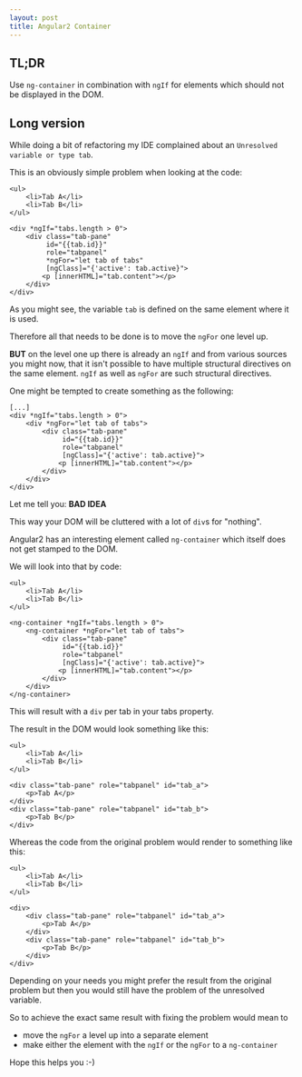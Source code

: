```yaml
---
layout: post
title: Angular2 Container
---
```


## TL;DR

Use `ng-container` in combination with `ngIf` for elements which should not be displayed in the DOM.

## Long version

While doing a bit of refactoring my IDE complained about an `Unresolved variable or type tab`.

This is an obviously simple problem when looking at the code:
```
<ul>
    <li>Tab A</li>
    <li>Tab B</li>
</ul>

<div *ngIf="tabs.length > 0">
    <div class="tab-pane"
         id="{{tab.id}}"
         role="tabpanel"
         *ngFor="let tab of tabs"
         [ngClass]="{'active': tab.active}">
        <p [innerHTML]="tab.content"></p>
    </div>
</div>
```

As you might see, the variable `tab` is defined on the same element where it is used.

Therefore all that needs to be done is to move the `ngFor` one level up.

**BUT** on the level one up there is already an `ngIf` and from various sources you might now, that
it isn't possible to have multiple structural directives on the same element.
`ngIf` as well as `ngFor` are such structural directives.

One might be tempted to create something as the following:
```
[...]
<div *ngIf="tabs.length > 0">
    <div *ngFor="let tab of tabs">
        <div class="tab-pane"
             id="{{tab.id}}"
             role="tabpanel"
             [ngClass]="{'active': tab.active}">
            <p [innerHTML]="tab.content"></p>
        </div>
    </div>
</div>
```

Let me tell you: **BAD IDEA**
 
This way your DOM will be cluttered with a lot of `div`s for "nothing".

Angular2 has an interesting element called `ng-container` which itself does not get stamped to the
DOM.

We will look into that by code:
```
<ul>
    <li>Tab A</li>
    <li>Tab B</li>
</ul>

<ng-container *ngIf="tabs.length > 0">
    <ng-container *ngFor="let tab of tabs">
        <div class="tab-pane"
             id="{{tab.id}}"
             role="tabpanel"
             [ngClass]="{'active': tab.active}">
            <p [innerHTML]="tab.content"></p>
        </div>
    </div>
</ng-container>
```

This will result with a `div` per tab in your tabs property.

The result in the DOM would look something like this:
```
<ul>
    <li>Tab A</li>
    <li>Tab B</li>
</ul>

<div class="tab-pane" role="tabpanel" id="tab_a">
    <p>Tab A</p>
</div>
<div class="tab-pane" role="tabpanel" id="tab_b">
    <p>Tab B</p>
</div>
```

Whereas the code from the original problem would render to something like this:
```
<ul>
    <li>Tab A</li>
    <li>Tab B</li>
</ul>

<div>
    <div class="tab-pane" role="tabpanel" id="tab_a">
        <p>Tab A</p>
    </div>
    <div class="tab-pane" role="tabpanel" id="tab_b">
        <p>Tab B</p>
    </div>
</div>
```

Depending on your needs you might prefer the result from the original problem but then you would
still have the problem of the unresolved variable.

So to achieve the exact same result with fixing the problem would mean to

* move the `ngFor` a level up into a separate element
* make either the element with the `ngIf` or the `ngFor` to a `ng-container`

Hope this helps you :-)